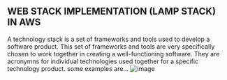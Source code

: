 
## WEB STACK IMPLEMENTATION (LAMP STACK) IN AWS

A technology stack is a set of frameworks and tools used to develop a software product. This set of frameworks and tools are very specifically chosen to work together in creating a well-functioning software. They are acronymns for individual technologies used together for a specific technology product. some examples are…
![image](https://user-images.githubusercontent.com/116941965/201540950-7b2af934-fdd6-4d5c-a253-5bc191ce982c.png)
